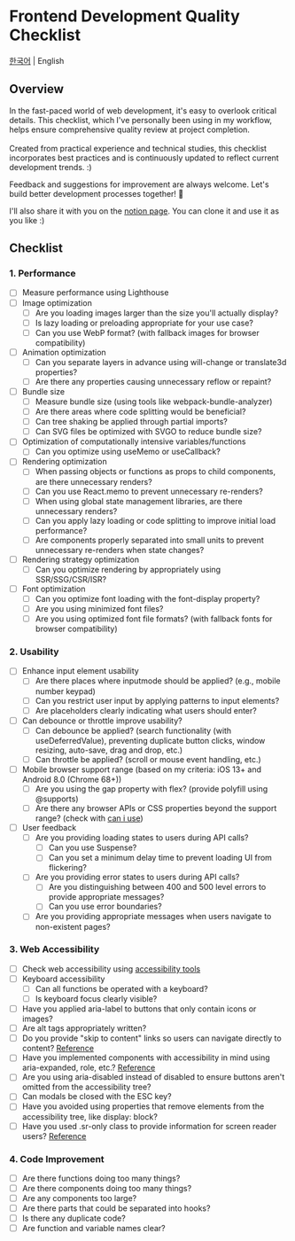 # Frontend Development Quality Checklist

[한국어](./README.md) | English 

## Overview
In the fast-paced world of web development, it's easy to overlook critical details. This checklist, which I've personally been using in my workflow, helps ensure comprehensive quality review at project completion. <br/><br/>
Created from practical experience and technical studies, this checklist incorporates best practices and is continuously updated to reflect current development trends. :) <br/>

Feedback and suggestions for improvement are always welcome. Let's build better development processes together! 🙌<br/>

I'll also share it with you on the [notion page](https://private-crab-648.notion.site/Frontend-Development-Quality-Checklist-1b69b72044de808c8094e45549e58eb5?pvs=4). You can clone it and use it as you like :)

## Checklist
### 1. Performance
- [ ] Measure performance using Lighthouse
- [ ] Image optimization
    - [ ] Are you loading images larger than the size you'll actually display?
    - [ ] Is lazy loading or preloading appropriate for your use case?
    - [ ] Can you use WebP format? (with fallback images for browser compatibility)
- [ ] Animation optimization
    - [ ] Can you separate layers in advance using will-change or translate3d properties?
    - [ ] Are there any properties causing unnecessary reflow or repaint?
- [ ] Bundle size
    - [ ] Measure bundle size (using tools like webpack-bundle-analyzer)
    - [ ] Are there areas where code splitting would be beneficial?
    - [ ] Can tree shaking be applied through partial imports?
    - [ ] Can SVG files be optimized with SVGO to reduce bundle size?
- [ ] Optimization of computationally intensive variables/functions
    - [ ] Can you optimize using useMemo or useCallback?
- [ ] Rendering optimization
    - [ ] When passing objects or functions as props to child components, are there unnecessary renders?
    - [ ] Can you use React.memo to prevent unnecessary re-renders?
    - [ ] When using global state management libraries, are there unnecessary renders?
    - [ ] Can you apply lazy loading or code splitting to improve initial load performance?
    - [ ] Are components properly separated into small units to prevent unnecessary re-renders when state changes?
- [ ] Rendering strategy optimization
    - [ ] Can you optimize rendering by appropriately using SSR/SSG/CSR/ISR?
- [ ] Font optimization
    - [ ] Can you optimize font loading with the font-display property?
    - [ ] Are you using minimized font files?
    - [ ] Are you using optimized font file formats? (with fallback fonts for browser compatibility)

### 2. Usability
- [ ] Enhance input element usability
    - [ ] Are there places where inputmode should be applied? (e.g., mobile number keypad)
    - [ ] Can you restrict user input by applying patterns to input elements?
    - [ ] Are placeholders clearly indicating what users should enter?
- [ ] Can debounce or throttle improve usability?
    - [ ] Can debounce be applied? (search functionality (with useDeferredValue), preventing duplicate button clicks, window resizing, auto-save, drag and drop, etc.)
    - [ ] Can throttle be applied? (scroll or mouse event handling, etc.)
- [ ] Mobile browser support range (based on my criteria: iOS 13+ and Android 8.0 (Chrome 68+))
    - [ ] Are you using the gap property with flex? (provide polyfill using @supports)
    - [ ] Are there any browser APIs or CSS properties beyond the support range? (check with [can i use](https://caniuse.com/))
- [ ] User feedback
    - [ ] Are you providing loading states to users during API calls?
        - [ ] Can you use Suspense?
        - [ ] Can you set a minimum delay time to prevent loading UI from flickering?
    - [ ] Are you providing error states to users during API calls?
        - [ ] Are you distinguishing between 400 and 500 level errors to provide appropriate messages?
        - [ ] Can you use error boundaries?
    - [ ] Are you providing appropriate messages when users navigate to non-existent pages?

### 3. Web Accessibility
- [ ] Check web accessibility using [accessibility tools](https://catstanets.tistory.com/167)
- [ ] Keyboard accessibility
    - [ ] Can all functions be operated with a keyboard?
    - [ ] Is keyboard focus clearly visible?
- [ ] Have you applied aria-label to buttons that only contain icons or images?
- [ ] Are alt tags appropriately written?
- [ ] Do you provide "skip to content" links so users can navigate directly to content? [Reference](https://kittygiraudel.com/2020/12/06/a11y-advent-skip-to-content/#skip_link-note)
- [ ] Have you implemented components with accessibility in mind using aria-expanded, role, etc.? [Reference](https://github.com/scottaohara/accessible_components)
- [ ] Are you using aria-disabled instead of disabled to ensure buttons aren't omitted from the accessibility tree?
- [ ] Can modals be closed with the ESC key?
- [ ] Have you avoided using properties that remove elements from the accessibility tree, like display: block?
- [ ] Have you used .sr-only class to provide information for screen reader users? [Reference](https://kittygiraudel.com/2020/12/03/a11y-advent-hiding-content/)

### 4. Code Improvement
- [ ] Are there functions doing too many things?
- [ ] Are there components doing too many things?
- [ ] Are any components too large?
- [ ] Are there parts that could be separated into hooks?
- [ ] Is there any duplicate code?
- [ ] Are function and variable names clear?
